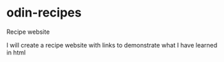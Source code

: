 # odin-recipes
Recipe website

I will create a recipe website with links to demonstrate what I have learned in html